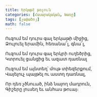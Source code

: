 ```yaml
---
title: Երկաթէ թռչուն
categories: [Հասարակական, Խառը]
tags: [չափածոյ]
math: false
---
```


Ուզում եմ դուրս գալ երկաթի միջից,  
Ձուլուել երամին, հեռանա՜լ, գնա՜լ,

Ուզում եմ դուրս գալ երկրի ուղեծրից,  
Կտրուել ցանցից եւ ազատ դառնալ

Ուզում եմ այնտեղ՝ մութ տիեզերքում,  
Վայելուչ պայթել ու աստղ դառնալ,

Որ դեռ չծնուած, ինձ նայող մադրուն,  
Գիշերը լուսեղ եւ անհաս թուայ։
